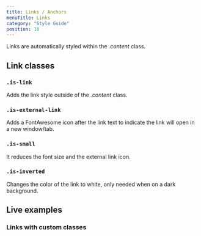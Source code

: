 ```yaml
---
title: Links / Anchors
menuTitle: Links
category: "Style Guide"
position: 18
---
```


Links are automatically styled within the _.content_ class.

## Link classes

### `.is-link`

Adds the link style outside of the _.content_ class.

### `.is-external-link`

Adds a FontAwesome icon after the link text to indicate the link will open in a new window/tab.

### `.is-small`

It reduces the font size and the external link icon.

### `.is-inverted`

Changes the color of the link to white, only needed when on a dark background.

## Live examples

### Links with custom classes

<example name="Links1" height="500"></example>
